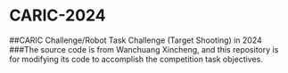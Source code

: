 # CARIC-2024
##CARIC Challenge/Robot Task Challenge (Target Shooting) in 2024
###The source code is from Wanchuang Xincheng, and this repository is for modifying its code to accomplish the competition task objectives.

